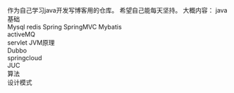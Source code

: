 作为自己学习java开发写博客用的仓库。
希望自己能每天坚持。
大概内容： 
java基础  
Mysql 
redis 
Spring 
SpringMVC 
Mybatis  
activeMQ  
servlet
JVM原理  
Dubbo  
springcloud  
JUC  
算法  
设计模式  
